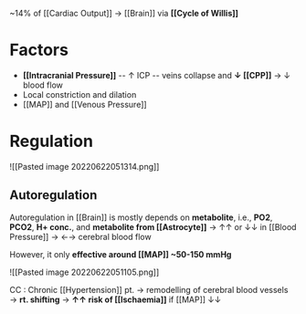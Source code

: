 ~14% of [[Cardiac Output]] → [[Brain]] via **[[Cycle of Willis]]**

# Factors
- **[[Intracranial Pressure]]** -- ↑ ICP -- veins collapse and **↓ [[CPP]]** → ↓ blood flow
- Local constriction and dilation
- [[MAP]] and [[Venous Pressure]]

# Regulation

![[Pasted image 20220622051314.png]]

## Autoregulation
Autoregulation in [[Brain]] is mostly depends on **metabolite**, i.e., **PO2**, **PCO2**, **H+ conc.**, and **metabolite from [[Astrocyte]]** → ↑↑ or ↓↓ in [[Blood Pressure]] → ←→ cerebral blood flow

However, it only **effective around [[MAP]] ~50-150 mmHg**

![[Pasted image 20220622051105.png]]

CC : Chronic [[Hypertension]] pt. → remodelling of cerebral blood vessels → **rt. shifting** → **↑↑ risk of [[Ischaemia]]** if [[MAP]] ↓↓